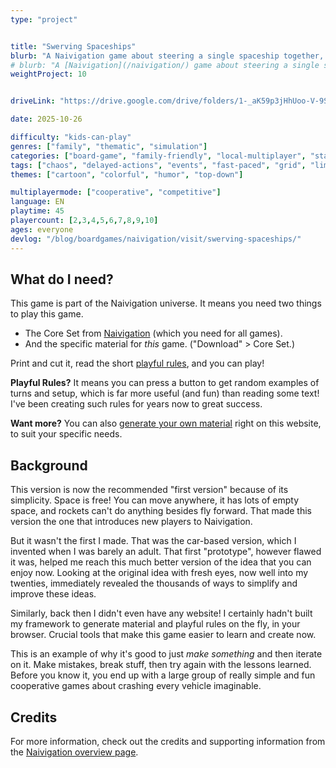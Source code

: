 ```yaml
---
type: "project"


title: "Swerving Spaceships"
blurb: "A Naivigation game about steering a single spaceship together, visiting planets and dodging asteroids."
# blurb: "A [Naivigation](/naivigation/) game about steering a single spaceship together, visiting planets and dodging asteroids."
weightProject: 10


driveLink: "https://drive.google.com/drive/folders/1-_aK59p3jHhUoo-V-9SuQXs89Fmj6Z5T"

date: 2025-10-26

difficulty: "kids-can-play"
genres: ["family", "thematic", "simulation"]
categories: ["board-game", "family-friendly", "local-multiplayer", "standard"]
tags: ["chaos", "delayed-actions", "events", "fast-paced", "grid", "limited-communication", "logic", "memory", "modular", "movement", "orientation", "shared-map", "sudden-death", "team-based", "transportation", "turn-based", "variable-setup", "vehicle-simulation"]
themes: ["cartoon", "colorful", "humor", "top-down"]

multiplayermode: ["cooperative", "competitive"]
language: EN
playtime: 45
playercount: [2,3,4,5,6,7,8,9,10]
ages: everyone
devlog: "/blog/boardgames/naivigation/visit/swerving-spaceships/"
---
```


## What do I need?

This game is part of the Naivigation universe. It means you need two things to play this game.

* The Core Set from [Naivigation](/naivigation/) (which you need for all games).
* And the specific material for _this_ game. ("Download" > Core Set.)

Print and cut it, read the short [playful rules](rules), and you can play!

**Playful Rules?** It means you can press a button to get random examples of turns and setup, which is far more useful (and fun) than reading some text! I've been creating such rules for years now to great success.

**Want more?** You can also [generate your own material](game) right on this website, to suit your specific needs.

## Background

This version is now the recommended "first version" because of its simplicity. Space is free! You can move anywhere, it has lots of empty space, and rockets can't do anything besides fly forward. That made this version the one that introduces new players to Naivigation.

But it wasn't the first I made. That was the car-based version, which I invented when I was barely an adult. That first "prototype", however flawed it was, helped me reach this much better version of the idea that you can enjoy now. Looking at the original idea with fresh eyes, now well into my twenties, immediately revealed the thousands of ways to simplify and improve these ideas.

Similarly, back then I didn't even have any website! I certainly hadn't built my framework to generate material and playful rules on the fly, in your browser. Crucial tools that make this game easier to learn and create now.

This is an example of why it's good to just _make something_ and then iterate on it. Make mistakes, break stuff, then try again with the lessons learned. Before you know it, you end up with a large group of really simple and fun cooperative games about crashing every vehicle imaginable.

## Credits

For more information, check out the credits and supporting information from the [Naivigation overview page](/naivigation/).

